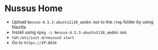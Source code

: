 # Nussus Home

* Upload `Nessus-6.5.3-ubuntu1110_amd64.deb` to the `/tmp` folder by using filezilla
* Install using `dpkg -i Nessus-6.5.3-ubuntu1110_amd64.deb`
* run `/etc/init.d/nessusd start`
* Go to `https://IP:8834`
